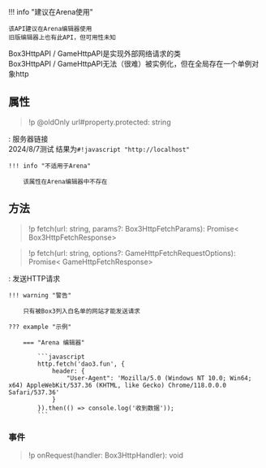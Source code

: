 !!! info "建议在Arena使用"

    该API建议在Arena编辑器使用  
    旧版编辑器上也有此API，但可用性未知

<docs-def>Box3HttpAPI</docs-def> / <docs-def>GameHttpAPI</docs-def>是实现外部网络请求的类  
<docs-def>Box3HttpAPI</docs-def> / <docs-def>GameHttpAPI</docs-def>无法（很难）被实例化，但在全局存在一个单例对象<docs-def>http</docs-def>

## 属性
> !p @oldOnly url#property.protected: string

:   服务器链接  
    2024/8/7测试 结果为`#!javascript "http://localhost"`

    !!! info "不适用于Arena"

        该属性在Arena编辑器中不存在

## 方法
> !p fetch(url: string, params?: Box3HttpFetchParams): Promise< Box3HttpFetchResponse>

> !p fetch(url: string, options?: GameHttpFetchRequestOptions): Promise< GameHttpFetchResponse>

:   发送HTTP请求

    !!! warning "警告"

        只有被Box3列入白名单的网站才能发送请求

    ??? example "示例"

        === "Arena 编辑器"

            ```javascript
            http.fetch('dao3.fun', {
                header: {
                    "User-Agent": 'Mozilla/5.0 (Windows NT 10.0; Win64; x64) AppleWebKit/537.36 (KHTML, like Gecko) Chrome/118.0.0.0 Safari/537.36' 
                }
            }).then(() => console.log('收到数据'));
            ```

### 事件
> !p onRequest(handler: Box3HttpHandler): void